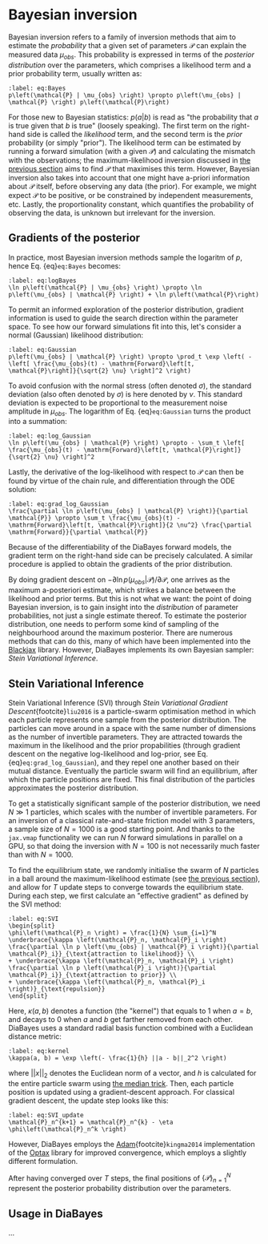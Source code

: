 # Bayesian inversion

Bayesian inversion refers to a family of inversion methods that aim to estimate the _probability_ that a given set of parameters $\mathcal{P}$ can explain the measured data $\mu_{obs}$. This probability is expressed in terms of the _posterior distribution_ over the parameters, which comprises a likelihood term and a prior probability term, usually written as:
```{math}
:label: eq:Bayes
p\left(\mathcal{P} | \mu_{obs} \right) \propto p\left(\mu_{obs} | \mathcal{P} \right) p\left(\mathcal{P}\right)
```
For those new to Bayesian statistics: $p\left(a|b \right)$ is read as "the probability that $a$ is true given that $b$ is true" (loosely speaking). The first term on the right-hand side is called the _likelihood_ term, and the second term is the _prior_ probability (or simply "prior"). The likelihood term can be estimated by running a forward simulation (with a given $\mathcal{P}$) and calculating the mismatch with the observations; the maximum-likelihood inversion discussed in [the previous section](max-likelihood) aims to find $\mathcal{P}$ that maximises this term. However, Bayesian inversion also takes into account that one might have a-priori information about $\mathcal{P}$ itself, before observing any data (the prior). For example, we might expect $\mathcal{P}$ to be positive, or be constrained by independent measurements, etc. Lastly, the proportionality constant, which quantifies the probability of observing the data, is unknown but irrelevant for the inversion.

## Gradients of the posterior

In practice, most Bayesian inversion methods sample the logaritm of $p$, hence Eq. {eq}`eq:Bayes` becomes:
```{math}
:label: eq:logBayes
\ln p\left(\mathcal{P} | \mu_{obs} \right) \propto \ln p\left(\mu_{obs} | \mathcal{P} \right) + \ln p\left(\mathcal{P}\right)
```
To permit an informed exploration of the posterior distribution, gradient information is used to guide the search direction within the parameter space. To see how our forward simulations fit into this, let's consider a normal (Gaussian) likelihood distribution:
```{math}
:label: eq:Gaussian
p\left(\mu_{obs} | \mathcal{P} \right) \propto \prod_t \exp \left( - \left[ \frac{\mu_{obs}(t) - \mathrm{Forward}\left[t, \mathcal{P}\right]}{\sqrt{2} \nu} \right]^2 \right)
```
To avoid confusion with the normal stress (often denoted $\sigma$), the standard deviation (also often denoted by $\sigma$) is here denoted by $\nu$. This standard deviation is expected to be proportional to the measurement noise amplitude in $\mu_{obs}$. The logarithm of Eq. {eq}`eq:Gaussian` turns the product into a summation:
```{math}
:label: eq:log_Gaussian
\ln p\left(\mu_{obs} | \mathcal{P} \right) \propto - \sum_t \left[ \frac{\mu_{obs}(t) - \mathrm{Forward}\left[t, \mathcal{P}\right]}{\sqrt{2} \nu} \right]^2
```
Lastly, the derivative of the log-likelihood with respect to $\mathcal{P}$ can then be found by virtue of the chain rule, and differentiation through the ODE solution:
```{math}
:label: eq:grad_log_Gaussian
\frac{\partial \ln p\left(\mu_{obs} | \mathcal{P} \right)}{\partial \mathcal{P}} \propto \sum_t \frac{\mu_{obs}(t) - \mathrm{Forward}\left[t, \mathcal{P}\right]}{2 \nu^2} \frac{\partial \mathrm{Forward}}{\partial \mathcal{P}}
```
Because of the differentiability of the DiaBayes forward models, the gradient term on the right-hand side can be precisely calculated. A similar procedure is applied to obtain the gradients of the prior distribution.

By doing gradient descent on $-\partial \ln p\left(\mu_{obs} | \mathcal{P} \right) / \partial \mathcal{P}$, one arrives as the maximum a-posteriori estimate, which strikes a balance between the likelihood and prior terms. But this is not what we want: the point of doing Bayesian inversion, is to gain insight into the _distribution_ of parameter probabilities, not just a single estimate thereof. To estimate the posterior distribution, one needs to perform some kind of sampling of the neighbourhood around the maximum posterior. There are numerous methods that can do this, many of which have been implemented into the [Blackjax](https://blackjax-devs.github.io/blackjax/) library. However, DiaBayes implements its own Bayesian sampler: _Stein Variational Inference_.


## Stein Variational Inference

Stein Variational Inference (SVI) through _Stein Variational Gradient Descent_{footcite}`liu2016` is a particle-swarm optimisation method in which each particle represents one sample from the posterior distribution. The particles can move around in a space with the same number of dimensions as the number of invertible parameters. They are attracted towards the maximum in the likelihood and the prior propabilities (through gradient descent on the negative log-likelihood and log-prior, see Eq. {eq}`eq:grad_log_Gaussian`), and they repel one another based on their mutual distance. Eventually the particle swarm will find an equilibrium, after which the particle positions are fixed. This final distribution of the particles approximates the posterior distribution.

To get a statistically significant sample of the posterior distribution, we need $N \gg 1$ particles, which scales with the number of invertible parameters. For an inversion of a classical rate-and-state friction model with 3 parameters, a sample size of $N = 1000$ is a good starting point. And thanks to the `jax.vmap` functionality we can run $N$ forward simulations in parallel on a GPU, so that doing the inversion with $N=100$ is not necessarily much faster than with $N=1000$.

To find the equilibrium state, we randomly initialise the swarm of $N$ particles in a ball around the maximum-likelihood estimate (see [the previous section](max-likelihood)), and allow for $T$ update steps to converge towards the equilibrium state. During each step, we first calculate an "effective gradient" as defined by the SVI method:
```{math}
:label: eq:SVI
\begin{split}
\phi\left(\mathcal{P}_n \right) = \frac{1}{N} \sum_{i=1}^N \underbrace{\kappa \left(\mathcal{P}_n, \mathcal{P}_i \right) \frac{\partial \ln p \left(\mu_{obs} | \mathcal{P}_i \right)}{\partial \mathcal{P}_i}}_{\text{attraction to likelihood}} \\
+ \underbrace{\kappa \left(\mathcal{P}_n, \mathcal{P}_i \right) \frac{\partial \ln p \left(\mathcal{P}_i \right)}{\partial \mathcal{P}_i}}_{\text{attraction to prior}} \\
+ \underbrace{\kappa \left(\mathcal{P}_n, \mathcal{P}_i \right)}_{\text{repulsion}}
\end{split}
```
Here, $\kappa(a, b)$ denotes a function (the "kernel") that equals to 1 when $a = b$, and decays to 0 when $a$ and $b$ get farther removed from each other. DiaBayes uses a standard radial basis function combined with a Euclidean distance metric:
```{math}
:label: eq:kernel
\kappa(a, b) = \exp \left(- \frac{1}{h} ||a - b||_2^2 \right)
```
where $||x||_2$ denotes the Euclidean norm of a vector, and $h$ is calculated for the entire particle swarm using [the median trick](https://en.wikipedia.org/wiki/Median_trick). Then, each particle position is updated using a gradient-descent approach. For classical gradient descent, the update step looks like this:
```{math}
:label: eq:SVI_update
\mathcal{P}_n^{k+1} = \mathcal{P}_n^{k} - \eta \phi\left(\mathcal{P}_n^k \right)
```
However, DiaBayes employs the [Adam](https://optax.readthedocs.io/en/latest/api/optimizers.html#optax.adam){footcite}`kingma2014` implementation of the [Optax](https://optax.readthedocs.io/en/latest/index.html) library for improved convergence, which employs a slightly different formulation.

After having converged over $T$ steps, the final positions of $\left\{ \mathcal{P} \right\}_{n=1}^N$ represent the posterior probability distribution over the parameters.

## Usage in DiaBayes

...

```{rubric} References
```
```{footbibliography}
```